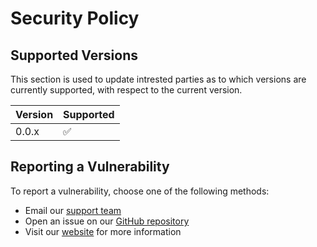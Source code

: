 # Security Policy

## Supported Versions

This section is used to update intrested parties as to which versions are currently supported, with respect to the current version.

| Version | Supported          |
| :------ | :----------------- |
| 0.0.x   | :white_check_mark: |

## Reporting a Vulnerability

To report a vulnerability, choose one of the following methods:

- Email our [support team](mailto:support@scsys.io)
- Open an issue on our [GitHub repository](https://github.com/Scattered-Systems/scsys-xtask/issues)
- Visit our [website](https://scsys.io) for more information
